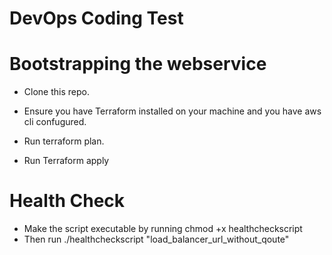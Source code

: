 DevOps Coding Test
==================
# Bootstrapping  the webservice 
* Clone this repo.

* Ensure you have Terraform installed on your machine and you have aws cli confugured.

* Run terraform plan.
* Run Terraform apply

# Health Check

* Make the script executable by running chmod +x healthcheckscript
* Then run ./healthcheckscript "load_balancer_url_without_qoute"